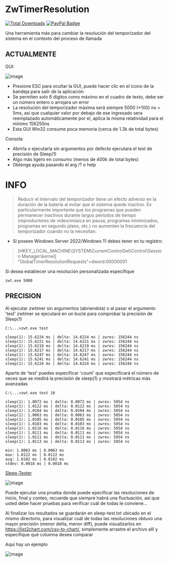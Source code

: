 # ZwTimerResolution
[![Total Downloads](https://img.shields.io/github/downloads/LuSlower/ZwTimerResolution/total.svg)](https://github.com/LuSlower/ZwTimerResolution/releases) [![PayPal Badge](https://img.shields.io/badge/PayPal-003087?logo=paypal&logoColor=fff&style=flat)](https://paypal.me/eldontweaks) 

Una herramienta más para cambiar la resolución del temporizador del sistema en el contexto del proceso de llamada

## ACTUALMENTE
GUI:

![image](https://github.com/LuSlower/ZwTimerResolution/assets/148411728/1f00528a-37f9-48bd-942f-1cdfc2044ecf)

* Presione ESC para ocultar la GUI, puede hacer clic en el icono de la bandeja para salir de la aplicación
* Se permiten solo 6 dígitos como máximo en el cuadro de texto, debe ser un número entero o arrojara un error
* La resolución del temporizador máxima será siempre 5000 (*100) ns = 5ms, así que cualquier valor por debajo de ese ingresado sera reemplazado automáticamente por el, 
aplica la misma relatividad para el mínimo 156250ns
* Esta GUI Win32 consume poca memoria (cerca de 1.3k de total bytes)

Consola:

* Abrirla o ejecutarla sin argumentos por defecto ejecutara el test de precisión de Sleep(1)
* Algo más ligero en consumo (menos de 400k de total bytes)
* Obtenga ayuda pasando el arg /? o help

# INFO
> Reducir el intervalo del temporizador tiene un efecto adverso en la duración de la batería al evitar que el sistema quede inactivo. Es particularmente importante que los programas que pueden permanecer inactivos durante largos períodos de tiempo (reproductores de video/música en pausa, programas minimizados, programas en segundo plano, etc.) no aumenten la frecuencia del temporizador cuando no la necesitan.

* Si posees Windows Server 2022/Windows 11 debes tener en tu registro:

> [HKEY_LOCAL_MACHINE\SYSTEM\CurrentControlSet\Control\Session Manager\kernel]
"GlobalTimerResolutionRequests"=dword:00000001

Si desea establecer una resolución personalizada especifique

```
zwt.exe 5000
```

## PRECISION

Al ejecutar zwtimer sin argumentos (abriendola) o al pasar el argumento 'test' zwtimer se ejecutará en un bucle para comprobar la precisión de Sleep(1)

```
C:\...>zwt.exe test

sleep(1): 15.6224 ms | delta: 14.6224 ms | zwres: 156244 ns
sleep(1): 15.6221 ms | delta: 14.6221 ms | zwres: 156244 ns
sleep(1): 15.6219 ms | delta: 14.6219 ms | zwres: 156244 ns
sleep(1): 15.6217 ms | delta: 14.6217 ms | zwres: 156244 ns
sleep(1): 15.6247 ms | delta: 14.6247 ms | zwres: 156244 ns
sleep(1): 15.6241 ms | delta: 14.6241 ms | zwres: 156244 ns
sleep(1): 15.6224 ms | delta: 14.6224 ms | zwres: 156244 ns
```

Aparte de 'test' puedes especificar 'count' que especificará el número de veces que se medirá la precisión de sleep(1)
y mostrará métricas más avanzadas
```
C:\...>zwt.exe test 10

sleep(1): 1.0072 ms | delta: 0.0072 ms | zwres: 5054 ns
sleep(1): 1.0122 ms | delta: 0.0122 ms | zwres: 5054 ns
sleep(1): 1.0104 ms | delta: 0.0104 ms | zwres: 5054 ns
sleep(1): 1.0063 ms | delta: 0.0063 ms | zwres: 5054 ns
sleep(1): 1.0105 ms | delta: 0.0105 ms | zwres: 5054 ns
sleep(1): 1.0103 ms | delta: 0.0103 ms | zwres: 5054 ns
sleep(1): 1.0116 ms | delta: 0.0116 ms | zwres: 5054 ns
sleep(1): 1.0111 ms | delta: 0.0111 ms | zwres: 5054 ns
sleep(1): 1.0111 ms | delta: 0.0111 ms | zwres: 5054 ns
sleep(1): 1.0113 ms | delta: 0.0113 ms | zwres: 5054 ns

min: 1.0063 ms | 0.0063 ms
max: 1.0122 ms | 0.0122 ms
avg: 1.0102 ms | 0.0102 ms
stdev: 0.0018 ms | 0.0018 ms
```

[Sleep-Tester](https://github.com/LuSlower/ZwTimerResolution/blob/main/Sleep-Tester.ps1)

![image](https://github.com/LuSlower/ZwTimerResolution/assets/148411728/f0564228-b59b-4052-b896-4d91c902e53e)

Puede ejecutar una prueba donde puede epecificar las resoluciones de inicio, final y conteo,
recuerde que siempre habrá una fluctuación, así que usted debe hacer pruebas para verificar cuál de todas le conviene...

Al finalizar los resultados se guardarán en sleep-test.txt ubicado en el mismo directorio,
para visualizar cuál de todas las resoluciones obtuvo una mayor precisión (menor delta, menor diff),
puede visualizarlos en https://list2chart.com/csv-to-chart/, simplemente arrastre el archivo allí y especifique qué columna desea comparar

Aquí hay un ejemplo

![image](https://github.com/LuSlower/nt_timer/assets/148411728/18d45865-1cf7-4a3d-9811-48ee45c53426)
